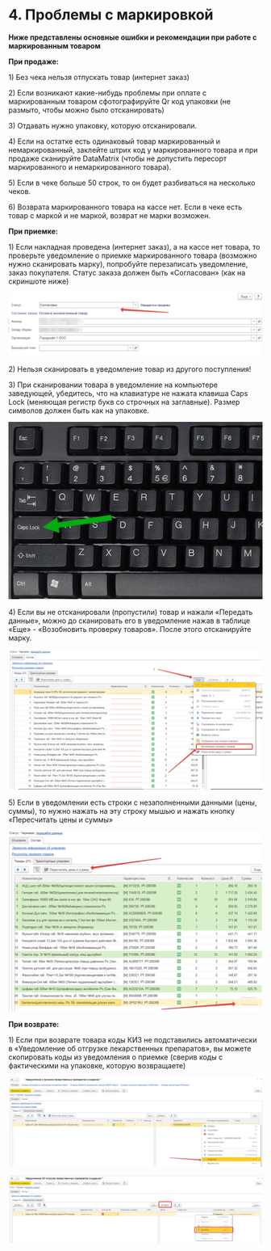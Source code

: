 # 4. Проблемы с маркировкой

**Ниже представлены основные ошибки и рекомендации при работе с маркированным товаром**

**При продаже:**

1\) Без чека нельзя отпускать товар (интернет заказ)

2\) Если возникают какие-нибудь проблемы при оплате с маркированным товаром сфотографируйте Qr код упаковки (не размыто, чтобы можно было отсканировать)

3\) Отдавать нужно упаковку, которую отсканировали.

4\) Если на остатке есть одинаковый товар маркированный и немаркированный, заклейте штрих код у маркированного товара и при продаже сканируйте DataMatrix (чтобы не допустить пересорт маркированного и немаркированного товара).

5\) Если в чеке больше 50 строк, то он будет разбиваться на несколько чеков.

6\) Возврата маркированного товара на кассе нет. Если в чеке есть товар с маркой и не маркой, возврат не марки возможен.

**При приемке:**

1\) Если накладная проведена (интернет заказ), а на кассе нет товара, то проверьте уведомление о приемке маркированного товара (возможно нужно сканировать марку), попробуйте перезаписать уведомление, заказ покупателя. Статус заказа должен быть «Согласован» (как на скриншоте ниже)

![](<../.gitbook/assets/0 (1)>)

2\) Нельзя сканировать в уведомление товар из другого поступления!

3\) При сканировании товара в уведомление на компьютере заведующей, убедитесь, что на клавиатуре не нажата клавиша Caps Lock (меняющая регистр букв со строчных на заглавные). Размер символов должен быть как на упаковке.

![](<../.gitbook/assets/1 (2)>)

4\) Если вы не отсканировали (пропустили) товар и нажали «Передать данные», можно до сканировать его в уведомление нажав в таблице «Еще» - «Возобновить проверку товаров». После этого отсканируйте марку.

![](../.gitbook/assets/2)

5\) Если в уведомлении есть строки с незаполненными данными (цены, суммы), то нужно нажать на эту строку мышью и нажать кнопку «Пересчитать цены и суммы»

![](<../.gitbook/assets/3 (1) (1)>)

**При возврате:**

1\) Если при возврате товара коды КИЗ не подставились автоматически в «Уведомление об отгрузке лекарственных препаратов», вы можете скопировать коды из уведомления о приемке (сверив коды с фактическими на упаковке, которую возвращаете)

![](<../.gitbook/assets/4 (1) (1)>)

![](../.gitbook/assets/5)

